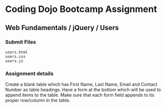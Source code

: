 # Coding Dojo Bootcamp Assignment  
## Web Fundamentals / jQuery / Users

### Submit Files
```
users.html
users.css
users.js
```

### Assignment details  
Create a blank table which has First Name, Last Name, Email and Contact Number as table headings. Have a form at the bottom which will be used to append items to the table. Make sure that each form field appends to its proper row/column in the table.

